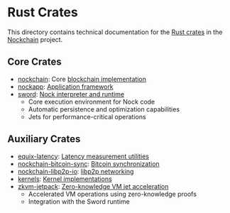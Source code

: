 # Rust Crates

This directory contains technical documentation for the [Rust crates](../../crates/) in the [Nockchain](../../) project.

## Core Crates

- [nockchain](./nockchain.md): Core [blockchain implementation](../../crates/nockchain/)
- [nockapp](./nockapp.md): [Application framework](../../crates/nockapp/)
- [sword](./sword.md): [Nock interpreter and runtime](../../crates/sword/)
  - Core execution environment for Nock code
  - Automatic persistence and optimization capabilities
  - Jets for performance-critical operations

## Auxiliary Crates

- [equix-latency](./equix-latency.md): [Latency measurement utilities](../../crates/equix-latency/)
- [nockchain-bitcoin-sync](./nockchain-bitcoin-sync.md): [Bitcoin synchronization](../../crates/nockchain-bitcoin-sync/)
- [nockchain-libp2p-io](./nockchain-libp2p-io.md): [libp2p networking](../../crates/nockchain-libp2p-io/)
- [kernels](./kernels.md): [Kernel implementations](../../crates/kernels/)
- [zkvm-jetpack](./zkvm-jetpack.md): [Zero-knowledge VM jet acceleration](../../crates/zkvm-jetpack/)
  - Accelerated VM operations using zero-knowledge proofs
  - Integration with the Sword runtime 
